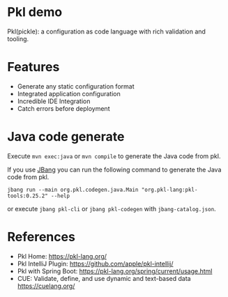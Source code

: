 Pkl demo
================

Pkl(pickle): a configuration as code language with rich validation and tooling.

# Features

* Generate any static configuration format
* Integrated application configuration
* Incredible IDE Integration
* Catch errors before deployment

# Java code generate

Execute `mvn exec:java` or `mvn compile` to generate the Java code from pkl.

If you use [JBang](https://www.jbang.dev/) you can run the following command to generate the Java code from pkl.

```shell
jbang run --main org.pkl.codegen.java.Main "org.pkl-lang:pkl-tools:0.25.2" --help
```

or execute `jbang pkl-cli` or `jbang pkl-codegen` with `jbang-catalog.json`.

# References

* Pkl Home: https://pkl-lang.org/
* Pkl IntelliJ Plugin: https://github.com/apple/pkl-intellij/
* Pkl with Spring Boot: https://pkl-lang.org/spring/current/usage.html
* CUE: Validate, define, and use dynamic and text-based data https://cuelang.org/
